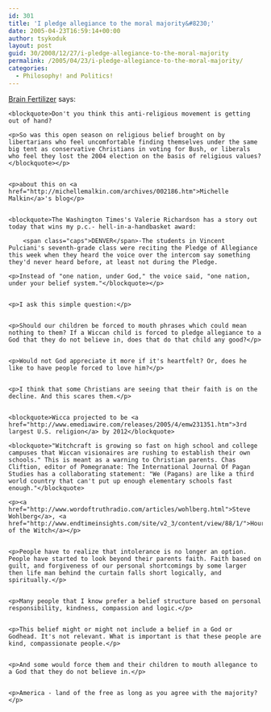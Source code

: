 ```yaml
---
id: 301
title: 'I pledge allegiance to the moral majority&#8230;'
date: 2005-04-23T16:59:14+00:00
author: tsykoduk
layout: post
guid: 30/2008/12/27/i-pledge-allegiance-to-the-moral-majority
permalink: /2005/04/23/i-pledge-allegiance-to-the-moral-majority/
categories:
  - Philosophy! and Politics!
---
```

<p><a href="http://brain.mu.nu/#077597">Brain Fertilizer</a> says:</p>


	<blockquote>Don't you think this anti-religious movement is getting out of hand?

	<p>So was this open season on religious belief brought on by libertarians who feel uncomfortable finding themselves under the same big tent as conservative Christians in voting for Bush, or liberals who feel they lost the 2004 election on the basis of religious values?</blockquote></p>


	<p>about this on <a href="http://michellemalkin.com/archives/002186.htm">Michelle Malkin</a>'s blog</p>


	<blockquote>The Washington Times's Valerie Richardson has a story out today that wins my p.c.- hell-in-a-handbasket award:

	    <span class="caps">DENVER</span>-The students in Vincent Pulciani's seventh-grade class were reciting the Pledge of Allegiance this week when they heard the voice over the intercom say something they'd never heard before, at least not during the Pledge.

	<p>Instead of "one nation, under God," the voice said, "one nation, under your belief system."</blockquote></p>


	<p>I ask this simple question:</p>


	<p>Should our children be forced to mouth phrases which could mean nothing to them? If a Wiccan child is forced to pledge allegiance to a God that they do not believe in, does that do that child any good?</p>


	<p>Would not God appreciate it more if it's heartfelt? Or, does he like to have people forced to love him?</p>


	<p>I think that some Christians are seeing that their faith is on the decline. And this scares them.</p>


	<blockquote>Wicca projected to be <a href="http://www.emediawire.com/releases/2005/4/emw231351.htm">3rd largest U.S. religion</a> by 2012</blockquote>

	<blockquote>"Witchcraft is growing so fast on high school and college campuses that Wiccan visionaires are rushing to establish their own schools." This is meant as a warning to Christian parents. Chas Cliftion, editor of Pomegranate: The International Journal Of Pagan Studies has a collaborating statement: "We (Pagans) are like a third world country that can't put up enough elementary schools fast enough."</blockquote>

	<p><a href="http://www.wordoftruthradio.com/articles/wohlberg.html">Steve Wohlberg</a>, <a href="http://www.endtimeinsights.com/site/v2_3/content/view/88/1/">Hour of the Witch</a></p>


	<p>People have to realize that intolerance is no longer an option. People have started to look beyond their parents faith. Faith based on guilt, and forgiveness of our personal shortcomings by some larger then life man behind the curtain falls short logically, and spiritually.</p>


	<p>Many people that I know prefer a belief structure based on personal responsibility, kindness, compassion and logic.</p>


	<p>This belief might or might not include a belief in a God or Godhead. It's not relevant. What is important is that these people are kind, compassionate people.</p>


	<p>And some would force them and their children to mouth allegance to a God that they do not believe in.</p>


	<p>America - land of the free as long as you agree with the majority?</p>